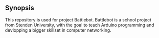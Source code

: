 ## Synopsis
This repository is used for project Battlebot. Battlebot is a school project from Stenden University, with the goal to teach Arduino programming and devlopping a bigger skillset in computer networking.
